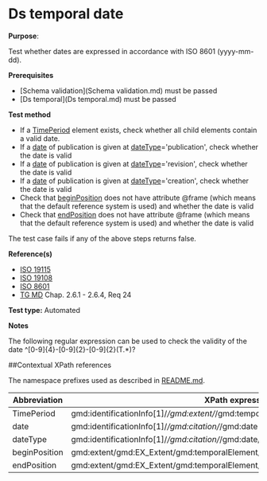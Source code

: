 # Ds temporal date

**Purpose**: 

Test whether dates are expressed in accordance with ISO 8601 (yyyy-mm-dd).

**Prerequisites**
* [Schema validation](Schema validation.md) must be passed
* [Ds temporal](Ds temporal.md) must be passed

**Test method**

* If a [TimePeriod](#period) element exists, check whether all child elements contain a valid date.
* If a [date](#date) of publication is given at [dateType](#dateType)='publication', check whether the date is valid
* If a [date](#date) of publication is given at [dateType](#dateType)='revision', check whether the date is valid
* If a [date](#date) of publication is given at [dateType](#dateType)='creation', check whether the date is valid
*  Check that [beginPosition](#beginPosition) does not have attribute @frame (which means that the default reference system is used) and whether the date is valid 
*  Check that [endPosition](#endPosition) does not have attribute @frame (which means that the default reference system is used) and whether the date is valid

The test case fails if any of the above steps returns false.

**Reference(s)**

* [ISO 19115](README.md#ref_ISO_19115)
* [ISO 19108](README.md#ref_ISO_19108)
* [ISO 8601](README.md#ref_ISO_8601)
* [TG MD](./README.md#ref_TG_MD) Chap. 2.6.1 - 2.6.4, Req 24


**Test type:** Automated

**Notes**

The following regular expression can be used to check the validity of the date ^[0-9]{4}-[0-9]{2}-[0-9]{2}(T.*)?

##Contextual XPath references

The namespace prefixes used as described in [README.md](./README.md#namespaces).

Abbreviation                                   |  XPath expression (relative to gmd:MD_Metadata)
-----------------------------------------------| -------------------------------------------------------------------------
<a name="period"></a> TimePeriod   | gmd:identificationInfo[1]/*/gmd:extent/*/gmd:temporalElement/*/gmd:extent/gml:TimePeriod
<a name="date"></a> date   | gmd:identificationInfo[1]/*/gmd:citation/*/gmd:date
<a name="dateType"></a> dateType   | gmd:identificationInfo[1]/*/gmd:citation/*/gmd:date/*/gmd:dateType
<a name="beginPosition"></a> beginPosition   | gmd:extent/gmd:EX_Extent/gmd:temporalElement/gmd:EX_TemporalExtent/gmd:extent/gml:TimePeriod/gml:beginPosition
<a name="endPosition"></a> endPosition   | gmd:extent/gmd:EX_Extent/gmd:temporalElement/gmd:EX_TemporalExtent/gmd:extent/gml:TimePeriod/gml:endPosition
